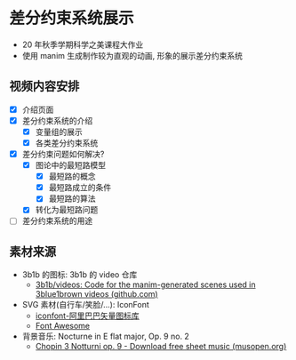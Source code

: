 # 差分约束系统展示

- 20 年秋季学期科学之美课程大作业
- 使用 manim 生成制作较为直观的动画, 形象的展示差分约束系统

## 视频内容安排

- [x] 介绍页面
- [x] 差分约束系统的介绍
  - [x] 变量组的展示
  - [x] 各类差分约束系统
- [x] 差分约束问题如何解决?
  - [x] 图论中的最短路模型
    - [x] 最短路的概念
    - [x] 最短路成立的条件
    - [x] 最短路的算法
  - [x] 转化为最短路问题
- [ ] 差分约束系统的用途

## 素材来源

- 3b1b 的图标: 3b1b 的 video 仓库
  - [3b1b/videos: Code for the manim-generated scenes used in 3blue1brown videos (github.com)](https://github.com/3b1b/videos)
- SVG 素材(自行车/笑脸/...): IconFont
  - [iconfont-阿里巴巴矢量图标库](https://www.iconfont.cn/)
  - [Font Awesome](https://fontawesome.com/)
- 背景音乐: Nocturne in E flat major, Op. 9 no. 2
  - [Chopin 3 Notturni op. 9 - Download free sheet music (musopen.org)](https://musopen.org/music/108-nocturnes-op-9/)